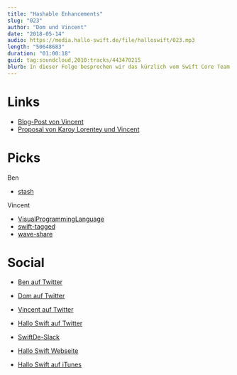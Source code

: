 ```yaml
---
title: "Hashable Enhancements"
slug: "023"
author: "Dom und Vincent"
date: "2018-05-14"
audio: https://media.hallo-swift.de/file/halloswift/023.mp3
length: "50648683"
duration: "01:00:18"
guid: tag:soundcloud,2010:tracks/443470215
blurb: In dieser Folge besprechen wir das kürzlich vom Swift Core Team angenommene Proposal SE-0206 "Hashable Enhancements" von Karoy Lorentey und Vincent. Mit dabei sind wie immer Dom und Vincent. Schreibt uns gerne bei Twitter oder in Slack!
---
```


# Links

- [Blog-Post von Vincent](https://blog.definiteloops.com/ha-r-sh-visitors-8c0c3686a46f)
- [Proposal von Karoy Lorentey und Vincent](https://github.com/apple/swift-evolution/blob/master/proposals/0206-hashable-enhancements.md)

# Picks

Ben

- [stash](http://github.com/ywangd/stash)

Vincent

- [VisualProgrammingLanguage](http://github.com/NathanFlurry/VisualProgrammingLanguage)
- [swift-tagged](http://github.com/pointfreeco/swift-tagged)
- [wave-share](http://github.com/ggerganov/wave-share)

# Social

- [Ben auf Twitter](https://twitter.com/benchr)
- [Dom auf Twitter](https://twitter.com/swiftpainless)
- [Vincent auf Twitter](https://twitter.com/regexident)
- [Hallo Swift auf Twitter](https://twitter.com/hallo_swift)
- [SwiftDe-Slack](http://slack.swiftde.net)

- [Hallo Swift Webseite](http://hallo-swift.de)
- [Hallo Swift auf iTunes](https://itunes.apple.com/de/podcast/hallo-swift/id1225721421?mt=2)
